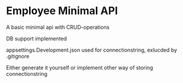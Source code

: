 # Employee Minimal API

A basic minimal api with CRUD-operations

DB support implemented

appsettings.Development.json used for connectionstring, exlucded by .gitignore

Either generate it yourself or implement other way of storing connectionstring
